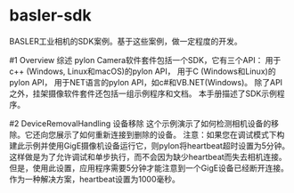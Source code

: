 # basler-sdk
BASLER工业相机的SDK案例。基于这些案例，做一定程度的开发。

#1 Overview
综述
pylon Camera软件套件包括一个SDK，它有三个API：
用于c++ (Windows, Linux和macOS)的pylon API，
用于C (Windows和Linux)的pylon API，
用于NET语言的pylon API，如c#和VB.NET(Windows)。
除了API之外，挂架摄像软件套件还包括一组示例程序和文档。
本手册描述了SDK示例程序。

#2 DeviceRemovalHandling 
设备移除
这个示例演示了如何检测相机设备的移除。它还向您展示了如何重新连接到删除的设备。
注意：如果您在调试模式下构建此示例并使用GigE摄像机设备运行它，则pylon将heartbeat超时设置为5分钟。这样做是为了允许调试和单步执行，而不会因为缺少heartbeat而失去相机连接。但是，使用此设置，应用程序需要5分钟才能注意到一个GigE设备已经断开连接。作为一种解决方案，heartbeat设置为1000毫秒。
